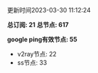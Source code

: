 更新时间2023-03-30 11:12:24

**总订阅: 21**
**总节点: 617**

**google ping有效节点: 55**
- v2ray节点: 22
- ss节点: 33
